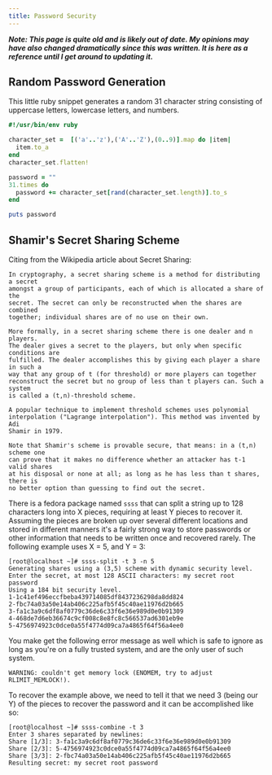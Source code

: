 ```yaml
---
title: Password Security
---
```


***Note: This page is quite old and is likely out of date. My opinions may have
also changed dramatically since this was written. It is here as a reference
until I get around to updating it.***

## Random Password Generation

This little ruby snippet generates a random 31 character string consisting of
uppercase letters, lowercase letters, and numbers.

```ruby
#!/usr/bin/env ruby

character_set =  [('a'..'z'),('A'..'Z'),(0..9)].map do |item|
  item.to_a
end
character_set.flatten!

password = ""
31.times do
  password += character_set[rand(character_set.length)].to_s
end

puts password
```

## Shamir's Secret Sharing Scheme

Citing from the Wikipedia article about Secret Sharing:

```
In cryptography, a secret sharing scheme is a method for distributing a secret
amongst a group of participants, each of which is allocated a share of the
secret. The secret can only be reconstructed when the shares are combined
together; individual shares are of no use on their own.

More formally, in a secret sharing scheme there is one dealer and n players.
The dealer gives a secret to the players, but only when specific conditions are
fulfilled. The dealer accomplishes this by giving each player a share in such a
way that any group of t (for threshold) or more players can together
reconstruct the secret but no group of less than t players can. Such a system
is called a (t,n)-threshold scheme.

A popular technique to implement threshold schemes uses polynomial
interpolation ("Lagrange interpolation"). This method was invented by Adi
Shamir in 1979.

Note that Shamir's scheme is provable secure, that means: in a (t,n) scheme one
can prove that it makes no difference whether an attacker has t-1 valid shares
at his disposal or none at all; as long as he has less than t shares, there is
no better option than guessing to find out the secret.
```

There is a fedora package named `ssss` that can split a string up to 128
characters long into X pieces, requiring at least Y pieces to recover it.
Assuming the pieces are broken up over several different locations and stored
in different manners it's a fairly strong way to store passwords or other
information that needs to be written once and recovered rarely.  The following
example uses X = 5, and Y = 3:

```
[root@localhost ~]# ssss-split -t 3 -n 5
Generating shares using a (3,5) scheme with dynamic security level.
Enter the secret, at most 128 ASCII characters: my secret root password
Using a 184 bit security level.
1-1c41ef496eccfbeba439714085df8437236298da8dd824
2-fbc74a03a50e14ab406c225afb5f45c40ae11976d2b665
3-fa1c3a9c6df8af0779c36de6c33f6e36e989d0e0b91309
4-468de7d6eb36674c9cf008c8e8fc8c566537ad6301eb9e
5-4756974923c0dce0a55f4774d09ca7a4865f64f56a4ee0
```

You make get the following error message as well which is safe to ignore as
long as you're on a fully trusted system, and are the only user of such system.

```
WARNING: couldn't get memory lock (ENOMEM, try to adjust RLIMIT_MEMLOCK!).
```

To recover the example above, we need to tell it that we need 3 (being our Y)
of the pieces to recover the password and it can be accomplished like so:

```
[root@localhost ~]# ssss-combine -t 3
Enter 3 shares separated by newlines:
Share [1/3]: 3-fa1c3a9c6df8af0779c36de6c33f6e36e989d0e0b91309
Share [2/3]: 5-4756974923c0dce0a55f4774d09ca7a4865f64f56a4ee0
Share [3/3]: 2-fbc74a03a50e14ab406c225afb5f45c40ae11976d2b665
Resulting secret: my secret root password
```

